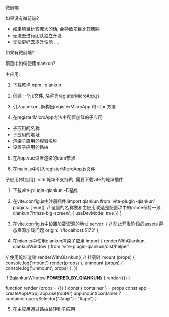 微前端

如果没有微前端? 
- 如果项目比较庞大的话, 会导致项目比较臃肿
- 无法去进行团队独立开发
- 无法更好去提升性能
.... 

如果有微前端? 


项目中如何使用qiankun?

主应用: 
1. 下载乾坤
npm i qiankun

2. 创建一个js文件, 名称为registerMicroApp.js

3. 引入qiankun, 解构出registerMicroApp 和 star 方法

4. 在registerMicroApp方法中配置加载的子应用
- 子应用的名称
- 子应用的地址
- 渲染子应用的容器名称
- 设置子应用的路由

5. 在App.vue设置渲染的dom节点

6. 在main.js中引入registerMicroApp.js文件

子应用(微应用):  vite 乾坤不支持的, 需要下载vite的乾坤插件
1. 下载vite-plugin-qiankun -D插件

2. 在vite.config.js中注册插件
import qiankun from 'vite-plugin-qiankun'
 plugins: [
    vue(), 
    // 这里的名称要和主应用改造是配置项中的name保持一致
    qiankun('hmzs-big-screen', {
      useDevMode: true
    })
  ],

3. 在vite.config.js中设置加载资源的地址
 server: {
    // 防止开发阶段的assets 静态资源加载问题
    origin: '//localhost:5173'
},

4. 在mian.ts中使用qiankun渲染子应用
import { renderWithQiankun, qiankunWindow } from 'vite-plugin-qiankun/dist/helper'

// 使用乾坤渲染
renderWithQiankun({
  // 挂载时
  mount (props) {
    console.log('mount')
    render(props)
  },
  unmount (props) {
    console.log('unmount', props)
  },
})

if (!qiankunWindow.__POWERED_BY_QIANKUN__) {
  render({})
}

function render (props = {}) {
  const { container } = props
  const app = createApp(App)
  app.use(router)
  app.mount(container ? container.querySelector("#app") : "#app")
}



5. 在主应用通过路由跳转到子应用
